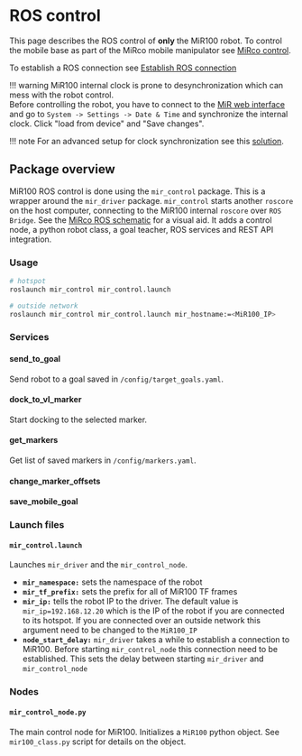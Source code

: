 # ROS control
This page describes the ROS control of **only** the MiR100 robot. To control the mobile base as part of the MiRco mobile manipulator see [MiRco control](../MiRco/mirco_control.md).  

To establish a ROS connection see [Establish ROS connection](./mir_connection.md/#establish-ros-connection)

!!! warning
    MiR100 internal clock is prone to desynchronization which can mess with the robot control.  
    Before controlling the robot, you have to connect to the [MiR web interface](./mir_connection.md/#establish-mir-web-interface-connection) and go to `System -> Settings -> Date & Time` and synchronize the internal clock. Click "load from device" and "Save changes".

!!! note
    For an advanced setup for clock synchronization see this [solution](https://github.com/DFKI-NI/mir_robot?tab=readme-ov-file#advanced).


## Package overview
MiR100 ROS control is done using the `mir_control` package. This is a wrapper around the `mir_driver` package. `mir_control` starts another `roscore` on the host computer, connecting to the MiR100 internal `roscore` over `ROS Bridge`. See the [MiRco ROS schematic](../MiRco/mirco_interface.md/#mirco-ros-interface) for a visual aid. It adds a control node, a python robot class, a goal teacher, ROS services and REST API integration. 

### Usage
```bash
# hotspot
roslaunch mir_control mir_control.launch

# outside network
roslaunch mir_control mir_control.launch mir_hostname:=<MiR100_IP>
```  

### Services
#### send_to_goal
Send robot to a goal saved in `/config/target_goals.yaml`.

#### dock_to_vl_marker
Start docking to the selected marker.

#### get_markers
Get list of saved markers in `/config/markers.yaml`.

#### change_marker_offsets

#### save_mobile_goal

####

### Launch files 
#### `mir_control.launch`
Launches `mir_driver` and the `mir_control_node`.  


- **`mir_namespace:`** sets the namespace of the robot
- **`mir_tf_prefix:`** sets the prefix for all of MiR100 TF frames
- **`mir_ip:`**  tells the robot IP to the driver. The default value is `mir_ip=192.168.12.20` which is the IP of the robot if you are connected to its hotspot. If you are connected over an outside network this argument need to be changed to the `MiR100_IP`
- **`node_start_delay:`** `mir_driver` takes a while to establish a connection to MiR100. Before starting `mir_control_node` this connection need to be established. This sets the delay between starting `mir_driver` and `mir_control_node`


### Nodes 
#### `mir_control_node.py` 
The main control node for MiR100. Initializes a `MiR100` python object. See `mir100_class.py` script for details on the object.


